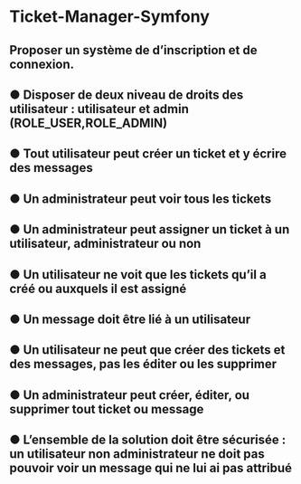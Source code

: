 # Ticket-Manager-Symfony

## Proposer un système de d’inscription et de connexion.
## ● Disposer de deux niveau de droits des utilisateur : utilisateur et admin (ROLE_USER,ROLE_ADMIN)
## ● Tout utilisateur peut créer un ticket et y écrire des messages
## ● Un administrateur peut voir tous les tickets
## ● Un administrateur peut assigner un ticket à un utilisateur, administrateur ou non
## ● Un utilisateur ne voit que les tickets qu’il a créé ou auxquels il est assigné
## ● Un message doit être lié à un utilisateur
## ● Un utilisateur ne peut que créer des tickets et des messages, pas les éditer ou les supprimer
## ● Un administrateur peut créer, éditer, ou supprimer tout ticket ou message
## ● L’ensemble de la solution doit être sécurisée : un utilisateur non administrateur ne doit pas pouvoir voir un message qui ne lui ai pas attribué
